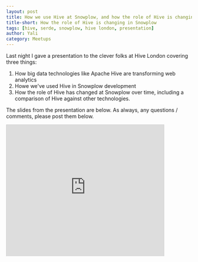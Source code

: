 ```yaml
---
layout: post
title: How we use Hive at Snowplow, and how the role of Hive is changing. (Slides from our presentation to Hive London.)
title-short: How the role of Hive is changing in Snowplow
tags: [hive, serde, snowplow, hive london, presentation]
author: Yali
category: Meetups
---
```


Last night I gave a presentation to the clever folks at Hive London covering three things:

1. How big data technologies like Apache Hive are transforming web analytics
2. Howe we've used Hive in Snowplow development
3. How the role of Hive has changed at Snowplow over time, including a comparison of Hive against other technologies.

The slides from the presentation are below. As always, any questions / comments, please post them below.

<div class="iframe-container">
    <iframe src="http://www.slideshare.net/slideshow/embed_code/14696456" width="427" height="356" frameborder="0" marginwidth="0" marginheight="0" scrolling="no" style="border:1px solid #CCC;border-width:1px 1px 0;margin-bottom:5px" >      </iframe>
</div>
